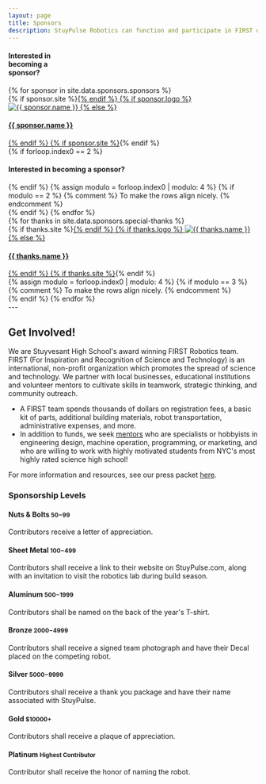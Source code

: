 ```yaml
---
layout: page
title: Sponsors
description: StuyPulse Robotics can function and participate in FIRST due to the generous support of our many sponsors. All donations support the team and help to keep it running.
---
```

<div class="row">
    <div class="span3 visible-phone sponsor-logo-container">
        <div class="btn become-sponsor" style="width:100; max-width: 400px; margin-top: 10px;">
            <h4>Interested in becoming a sponsor?</h4>
        </div>
    </div>
{% for sponsor in site.data.sponsors.sponsors %}
    <div class="span3 sponsor-logo-container">
        {% if sponsor.site %}<a href="{{ sponsor.site }}">{% endif %}
        {% if sponsor.logo %}
            <img class="sponsor-logo-image" alt="{{ sponsor.name }}" title="{{ sponsor.name }}" src="{{ sponsor.logo }}">
        {% else %}
            <div class="sponsor-text-sponsor-page"><h4><strong>{{ sponsor.name }}</strong></h4></div>
        {% endif %}
        {% if sponsor.site %}</a>{% endif %}
    </div>
    {% if forloop.index0 == 2 %}
        <div class="span3 hidden-phone">
            <div class="btn become-sponsor">
                <h4>Interested in becoming a sponsor?</h4>
            </div>
        </div>
</div>
<div class="row">
    {% endif %}
    {% assign modulo = forloop.index0 | modulo: 4 %}
    {% if modulo == 2 %} {% comment %} To make the rows align nicely. {% endcomment %}
</div>
<div class="row">
    {% endif %}
{% endfor %}
</div>

<div class="row">
{% for thanks in site.data.sponsors.special-thanks %}
    <div class="span3 sponsor-logo-container">
        {% if thanks.site %}<a href="{{ thanks.site }}">{% endif %}
        {% if thanks.logo %}
            <img class="sponsor-logo-image" alt="{{ thanks.name }}" title="{{ thanks.name }}" src="{{ thanks.logo }}">
        {% else %}
            <div class="sponsor-text-sponsor-page"><h4><strong>{{ thanks.name }}</strong></h4></div>
        {% endif %}
        {% if thanks.site %}</a>{% endif %}
    </div>
    {% assign modulo = forloop.index0 | modulo: 4 %}
    {% if modulo == 3 %} {% comment %} To make the rows align nicely. {% endcomment %}
</div>
<div class="row">
    {% endif %}
{% endfor %}
</div>
---

## Get Involved!
We are Stuyvesant High School's award winning FIRST Robotics team.  FIRST (For Inspiration and Recognition of Science and Technology) is an international, non-profit organization which promotes the spread of science and technology. We partner with local businesses, educational institutions and volunteer mentors to cultivate skills in teamwork, strategic thinking, and community outreach.

- A FIRST team spends thousands of dollars on registration fees, a basic kit of parts, additional building materials, robot transportation, administrative expenses, and more.
- In addition to funds, we seek [mentors](/about/mentors/) who are specialists or hobbyists in engineering design, machine operation, programming, or marketing, and who are willing to work with highly motivated students from NYC's most highly rated science high school!

For more information and resources, see our press packet [here](https://stuypulse.nyc3.cdn.digitaloceanspaces.com/site/sponsorships/2018SponsorshipPacket.pdf).

### Sponsorship Levels

#### Nuts &amp; Bolts <small>$50-$99</small>
Contributors receive a letter of appreciation.

#### Sheet Metal <small>$100-$499</small>
Contributors shall receive a link to their website on StuyPulse.com, along with an invitation to visit the robotics lab during build season.

#### Aluminum <small>$500-$1999</small>
Contributors shall be named on the back of the year's T-shirt.

#### Bronze <small>$2000-$4999</small>
Contributors shall receive a signed team photograph and have their Decal placed on the competing robot.

#### Silver <small>$5000-$9999</small>
Contributors shall receive a thank you package and have their name associated with StuyPulse.

#### Gold <small>$10000+</small>
Contributors shall receive a plaque of appreciation.

#### Platinum <small>Highest Contributor</small>
Contributor shall receive the honor of naming the robot.
